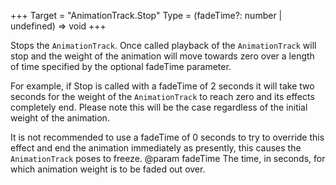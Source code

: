 +++
Target = "AnimationTrack.Stop"
Type = (fadeTime?: number | undefined) => void
+++

Stops the `AnimationTrack`. Once called playback of the `AnimationTrack` will stop and the weight of the animation will move towards zero over a length of time specified by the optional fadeTime parameter.For example, if Stop is called with a fadeTime of 2 seconds it will take two seconds for the weight of the `AnimationTrack` to reach zero and its effects completely end. Please note this will be the case regardless of the initial weight of the animation.It is not recommended to use a fadeTime of 0 seconds to try to override this effect and end the animation immediately as presently, this causes the `AnimationTrack` poses to freeze.@param fadeTime The time, in seconds, for which animation weight is to be faded out over.